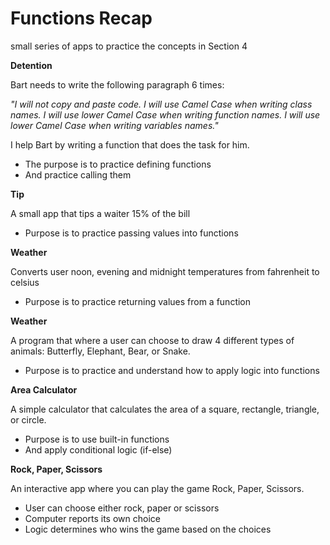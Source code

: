 # Functions Recap
small series of apps to practice the concepts in Section 4

<b> Detention </b>

Bart needs to write the following paragraph 6 times:

<i>"I will not copy and paste code.
I will use Camel Case when writing class names.
I will use lower Camel Case when writing function names.
I will use lower Camel Case when writing variables names."</i>

I help Bart by writing a function that does the task for him.

- The purpose is to practice defining functions
- And practice calling them

<b> Tip </b>

A small app that tips a waiter 15% of the bill

- Purpose is to practice passing values into functions

<b> Weather </b>

Converts user noon, evening and midnight temperatures from fahrenheit to celsius

- Purpose is to practice returning values from a function

<b> Weather </b>

A program that where a user can choose to draw 4 different types of animals: Butterfly, Elephant, Bear, or Snake.

- Purpose is to practice and understand how to apply logic into functions

<b> Area Calculator </b>

A simple calculator that calculates the area of a square, rectangle, triangle, or circle.

- Purpose is to use built-in functions
- And apply conditional logic (if-else)

<b> Rock, Paper, Scissors </b>

An interactive app where you can play the game Rock, Paper, Scissors.

- User can choose either rock, paper or scissors
- Computer reports its own choice
- Logic determines who wins the game based on the choices 
